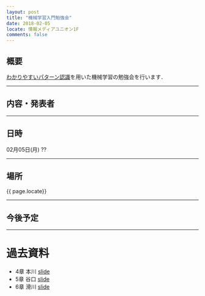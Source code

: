 ```yaml
---
layout: post
title: "機械学習入門勉強会"
date: 2018-02-05
locate: 情報メディアユニオン1F
comments: false
---
```


## 概要

[わかりやすいパターン認識](https://www.amazon.co.jp/dp/4274131491)を用いた機械学習の勉強会を行います．

---

## 内容・発表者


---

## 日時

02月05日(月) ??

---

## 場所

{{ page.locate}}

---

## 今後予定


---

# 過去資料

- 4章 本川 [slide](https://www.slideshare.net/MotokawaTetsuya/4-86154144)
- 5章 谷口 [slide](https://speakerdeck.com/tan1p0p/wakariyasuipatanren-shi-di-5zhang)
- 6章 滑川 [slide](https://speakerdeck.com/shizuma5/wakariyasuipatanren-shi-di-6zhang-sec4-5)
